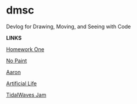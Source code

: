 # dmsc
Devlog for Drawing, Moving, and Seeing with Code

**LINKS**

[Homework One](2021-02-11-week-one-hw.md)

[No Paint](2021-02-18-no-paint.md)

[Aaron](2021-02-17-aaron.md)

[Artificial Life](2021-03-11-artificial-life.md)

[TidalWaves Jam](2021-03-17-tidalwaves.md)
